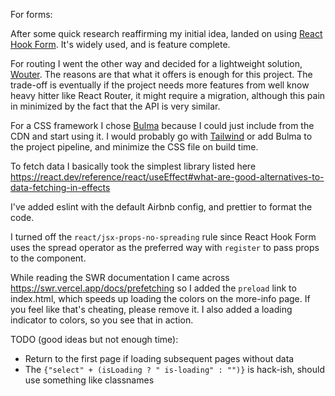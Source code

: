 For forms:

After some quick research reaffirming my initial idea, landed on using [React Hook Form](https://react-hook-form.com/). It's widely used, and is feature complete.

For routing I went the other way and decided for a lightweight solution, [Wouter](https://github.com/molefrog/wouter). The reasons are that what it offers is enough for this project. The trade-off is eventually if the project needs more features from well know heavy hitter like React Router, it might require a migration, although this pain in minimized by the fact that the API is very similar.

For a CSS framework I chose [Bulma](https://bulma.io/) because I could just include from the CDN and start using it. I would probably go with [Tailwind](https://tailwindcss.com/) or add Bulma to the project pipeline, and minimize the CSS file on build time.

To fetch data I basically took the simplest library listed here https://react.dev/reference/react/useEffect#what-are-good-alternatives-to-data-fetching-in-effects

I've added eslint with the default Airbnb config, and prettier to format the code.

I turned off the `react/jsx-props-no-spreading` rule since React Hook Form uses the spread operator as the preferred way with `register` to pass props to the component.

While reading the SWR documentation I came across https://swr.vercel.app/docs/prefetching so I added the `preload` link to index.html, which speeds up loading the colors on the more-info page. If you feel like that's cheating, please remove it. I also added a loading indicator to colors, so you see that in action.

TODO (good ideas but not enough time):

- Return to the first page if loading subsequent pages without data
- The `{"select" + (isLoading ? " is-loading" : "")}` is hack-ish, should use something like classnames

